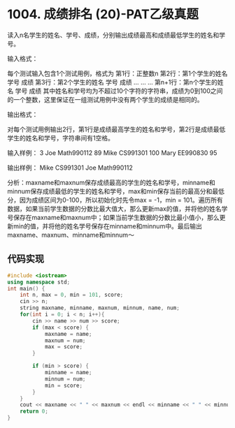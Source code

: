 # 1004. 成绩排名 (20)-PAT乙级真题
读入n名学生的姓名、学号、成绩，分别输出成绩最高和成绩最低学生的姓名和学号。

输入格式：

每个测试输入包含1个测试用例，格式为
第1行：正整数n
第2行：第1个学生的姓名 学号 成绩
第3行：第2个学生的姓名 学号 成绩
… … …
第n+1行：第n个学生的姓名 学号 成绩
其中姓名和学号均为不超过10个字符的字符串，成绩为0到100之间的一个整数，这里保证在一组测试用例中没有两个学生的成绩是相同的。

输出格式：

对每个测试用例输出2行，第1行是成绩最高学生的姓名和学号，第2行是成绩最低学生的姓名和学号，字符串间有1空格。

输入样例：
3
Joe Math990112 89
Mike CS991301 100
Mary EE990830 95

输出样例：
Mike CS991301
Joe Math990112

分析：maxname和maxnum保存成绩最高的学生的姓名和学号，minname和minnum保存成绩最低的学生的姓名和学号，max和min保存当前的最高分和最低分，因为成绩区间为0-100，所以初始化时先令max = -1，min = 101。遍历所有数据，如果当前学生数据的分数比最大值大，那么更新max的值，并将他的姓名学号保存在maxname和maxnum中；如果当前学生数据的分数比最小值小，那么更新min的值，并将他的姓名学号保存在minname和minnum中。最后输出maxname、maxnum、minname和minnum～

## 代码实现
```cpp
#include <iostream>
using namespace std;
int main() {
    int n, max = 0, min = 101, score;
    cin >> n;
    string maxname, minname, maxnum, minnum, name, num;
    for(int i = 0; i < n; i++){
        cin >> name >> num >> score;
        if (max < score) {
            maxname = name;
            maxnum = num;
            max = score;
        }

        if (min > score) {
            minname = name;
            minnum = num;
            min = score;
        }
    }
    cout << maxname << " " << maxnum << endl << minname << " " << minnum;
    return 0;
}
```